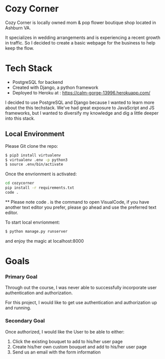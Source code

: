 # Cozy Corner

Cozy Corner is locally owned mom & pop flower boutique shop located in Ashburn VA.

It specializes in wedding arrangements and is experiencing a recent growth in traffic. So I decided to create a basic webpage for the business to help keep the flow.

# Tech Stack

- PostgreSQL for backend
- Created with Django, a python framework
- Deployed to Heroku at : https://calm-gorge-13996.herokuapp.com/

I decided to use PostgreSQL and Django because I wanted to learn more about the this techstack. We've had great exposure to JavaScript and JS frameworks, but I wanted to diversify my knowledge and dig a little deeper into this stack.

## Local Environment

Please Git clone the repo:

```bash
$ pip3 install virtualenv
$ virtualenv .env -p python3
$ source .env/bin/activate
```

Once the envrionment is activated:

```bash
cd cozycorner
pip install -r requirements.txt
code .
```

\*\* Please note code . is the command to open VisualCode, if you have another text editor you prefer, please go ahead and use the preferred text editor.

To start local envrionment:

```bash
$ python manage.py runserver
```

and enjoy the magic at localhost:8000

# Goals

### Primary Goal

Through out the course, I was never able to successfully incorporate user authentication and authorization.

For this project, I would like to get use authentication and authorization up and running.

### Secondary Goal

Once authorized, I would like the User to be able to either:

1. Click the existing bouquet to add to his/her user page
2. Create his/her own custom bouquet and add to his/her user page
3. Send us an email with the form information

